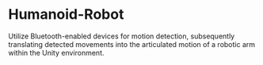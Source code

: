 # Humanoid-Robot
Utilize Bluetooth-enabled devices for motion detection, subsequently translating detected movements into the articulated motion of a robotic arm within the Unity environment.
